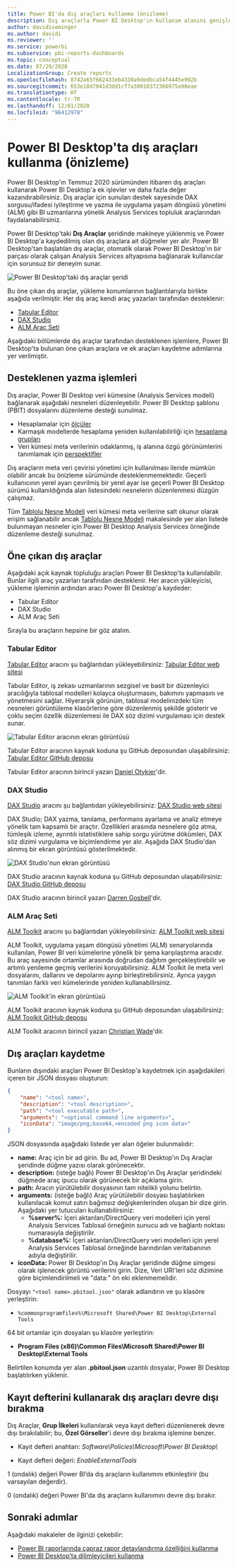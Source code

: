 ```yaml
---
title: Power BI'da dış araçları kullanma (önizleme)
description: Dış araçlarla Power BI Desktop'ın kullanım alanını genişletme
author: davidiseminger
ms.author: davidi
ms.reviewer: ''
ms.service: powerbi
ms.subservice: pbi-reports-dashboards
ms.topic: conceptual
ms.date: 07/29/2020
LocalizationGroup: Create reports
ms.openlocfilehash: 8742a65f662433eb4330a9dedbca54f4445e992b
ms.sourcegitcommit: 653e18d7041d3dd1cf7a38010372366975a98eae
ms.translationtype: HT
ms.contentlocale: tr-TR
ms.lasthandoff: 12/01/2020
ms.locfileid: "96412978"
---
```

# <a name="using-external-tools-in-power-bi-desktop-preview"></a>Power BI Desktop'ta dış araçları kullanma (önizleme)

Power BI Desktop'ın Temmuz 2020 sürümünden itibaren dış araçları kullanarak Power BI Desktop'a ek işlevler ve daha fazla değer kazandırabilirsiniz. Dış araçlar için sunulan destek sayesinde DAX sorgusu/ifadesi iyileştirme ve yazma ile uygulama yaşam döngüsü yönetimi (ALM) gibi BI uzmanlarına yönelik Analysis Services topluluk araçlarından faydalanabilirsiniz.

Power BI Desktop'taki **Dış Araçlar** şeridinde makineye yüklenmiş ve Power BI Desktop'a kaydedilmiş olan dış araçlara ait düğmeler yer alır. Power BI Desktop'tan başlatılan dış araçlar, otomatik olarak Power BI Desktop'ın bir parçası olarak çalışan Analysis Services altyapısına bağlanarak kullanıcılar için sorunsuz bir deneyim sunar.

![Power BI Desktop'taki dış araçlar şeridi](media/desktop-external-tools/desktop-external-tools-01.png)

Bu öne çıkan dış araçlar, yükleme konumlarının bağlantılarıyla birlikte aşağıda verilmiştir. Her dış araç kendi araç yazarları tarafından desteklenir:

* [Tabular Editor](https://tabulareditor.com/)
* [DAX Studio](https://daxstudio.org)
* [ALM Araç Seti](http://alm-toolkit.com)


Aşağıdaki bölümlerde dış araçlar tarafından desteklenen işlemlere, Power BI Desktop'ta bulunan öne çıkan araçlara ve ek araçları kaydetme adımlarına yer verilmiştir.

## <a name="supported-write-operations"></a>Desteklenen yazma işlemleri

Dış araçlar, Power BI Desktop veri kümesine (Analysis Services modeli) bağlanarak aşağıdaki nesneleri düzenleyebilir. Power BI Desktop şablonu (PBIT) dosyalarını düzenleme desteği sunulmaz.

* Hesaplamalar için [ölçüler](/analysis-services/tabular-models/measures-ssas-tabular)
* Karmaşık modellerde hesaplama yeniden kullanılabilirliği için [hesaplama grupları](/analysis-services/tabular-models/calculation-groups)
* Veri kümesi meta verilerinin odaklanmış, iş alanına özgü görünümlerini tanımlamak için [perspektifler](/analysis-services/tabular-models/perspectives-ssas-tabular)

Dış araçların meta veri çevirisi yönetimi için kullanılması ileride mümkün olabilir ancak bu önizleme sürümünde desteklenmemektedir. Geçerli kullanıcının yerel ayarı çevrilmiş bir yerel ayar ise geçerli Power BI Desktop sürümü kullanıldığında alan listesindeki nesnelerin düzenlenmesi düzgün çalışmaz. 

Tüm [Tablolu Nesne Modeli](/analysis-services/tom/introduction-to-the-tabular-object-model-tom-in-analysis-services-amo) veri kümesi meta verilerine salt okunur olarak erişim sağlanabilir ancak [Tablolu Nesne Modeli](/analysis-services/tom/introduction-to-the-tabular-object-model-tom-in-analysis-services-amo) makalesinde yer alan listede bulunmayan nesneler için Power BI Desktop Analysis Services örneğinde düzenleme desteği sunulmaz.


## <a name="featured-external-tools"></a>Öne çıkan dış araçlar

Aşağıdaki açık kaynak topluluğu araçları Power BI Desktop'ta kullanılabilir. Bunlar ilgili araç yazarları tarafından desteklenir. Her aracın yükleyicisi, yükleme işleminin ardından aracı Power BI Desktop'a kaydeder:

* Tabular Editor
* DAX Studio
* ALM Araç Seti

Sırayla bu araçların hepsine bir göz atalım.

### <a name="tabular-editor"></a>Tabular Editor

[Tabular Editor](https://tabulareditor.com/) aracını şu bağlantıdan yükleyebilirsiniz: [Tabular Editor web sitesi](https://tabulareditor.com/)

Tabular Editor, iş zekası uzmanlarının sezgisel ve basit bir düzenleyici aracılığıyla tablosal modelleri kolayca oluşturmasını, bakımını yapmasını ve yönetmesini sağlar. Hiyerarşik görünüm, tablosal modelinizdeki tüm nesneleri görüntüleme klasörlerine göre düzenlenmiş şekilde gösterir ve çoklu seçim özellik düzenlemesi ile DAX söz dizimi vurgulaması için destek sunar.

![Tabular Editor aracının ekran görüntüsü](media/desktop-external-tools/desktop-external-tools-02.png)

Tabular Editor aracının kaynak koduna şu GitHub deposundan ulaşabilirsiniz: [Tabular Editor GitHub deposu](https://github.com/otykier/TabularEditor)

Tabular Editor aracının birincil yazarı [Daniel Otykier](https://www.linkedin.com/in/daniel-otykier-2231876)'dir.


### <a name="dax-studio"></a>DAX Studio

[DAX Studio](https://daxstudio.org) aracını şu bağlantıdan yükleyebilirsiniz: [DAX Studio web sitesi](https://daxstudio.org)

DAX Studio; DAX yazma, tanılama, performans ayarlama ve analiz etmeye yönelik tam kapsamlı bir araçtır. Özellikleri arasında nesnelere göz atma, tümleşik izleme, ayrıntılı istatistiklere sahip sorgu yürütme dökümleri, DAX söz dizimi vurgulama ve biçimlendirme yer alır. Aşağıda DAX Studio'dan alınmış bir ekran görüntüsü gösterilmektedir. 

![DAX Studio'nun ekran görüntüsü](media/desktop-external-tools/desktop-external-tools-03.png)

DAX Studio aracının kaynak koduna şu GitHub deposundan ulaşabilirsiniz: [DAX Studio GitHub deposu](https://github.com/DaxStudio/DaxStudio)

DAX Studio aracının birincil yazarı [Darren Gosbell](https://www.linkedin.com/in/darrengosbell)'dir.

### <a name="alm-toolkit"></a>ALM Araç Seti

[ALM Toolkit](http://alm-toolkit.com) aracını şu bağlantıdan yükleyebilirsiniz: [ALM Toolkit web sitesi](http://alm-toolkit.com)

ALM Toolkit, uygulama yaşam döngüsü yönetimi (ALM) senaryolarında kullanılan, Power BI veri kümelerine yönelik bir şema karşılaştırma aracıdır. Bu araç sayesinde ortamlar arasında doğrudan dağıtım gerçekleştirebilir ve artımlı yenileme geçmiş verilerini koruyabilirsiniz. ALM Toolkit ile meta veri dosyalarını, dallarını ve depolarını ayırıp birleştirebilirsiniz. Ayrıca yaygın tanımları farklı veri kümelerinde yeniden kullanabilirsiniz.

![ALM Toolkit'in ekran görüntüsü](media/desktop-external-tools/desktop-external-tools-04.png)

ALM Toolkit aracının kaynak koduna şu GitHub deposundan ulaşabilirsiniz: [ALM Toolkit GitHub deposu](https://github.com/microsoft/analysis-services)

ALM Toolkit aracının birincil yazarı [Christian Wade](https://www.linkedin.com/in/christianwade1)'dir.


## <a name="how-to-register-external-tools"></a>Dış araçları kaydetme

Bunların dışındaki araçları Power BI Desktop'a kaydetmek için aşağıdakileri içeren bir JSON dosyası oluşturun:

```json
{
    "name": "<tool name>",
    "description": "<tool description>",
    "path": "<tool executable path>",
    "arguments": "<optional command line arguments>",
    "iconData": "image/png;base64,<encoded png icon data>"
}
```

JSON dosyasında aşağıdaki listede yer alan öğeler bulunmalıdır:
 
* **name:** Araç için bir ad girin. Bu ad, Power BI Desktop'ın Dış Araçlar şeridinde düğme yazısı olarak görünecektir.
* **description:** (isteğe bağlı) Power BI Desktop'ın Dış Araçlar şeridindeki düğmede araç ipucu olarak görünecek bir açıklama girin.
* **path:** Aracın yürütülebilir dosyasının tam nitelikli yolunu belirtin.
* **arguments:** (isteğe bağlı) Araç yürütülebilir dosyası başlatılırken kullanılacak komut satırı bağımsız değişkenlerinden oluşan bir dize girin. Aşağıdaki yer tutucuları kullanabilirsiniz:
    * **%server%:** İçeri aktarılan/DirectQuery veri modelleri için yerel Analysis Services Tablosal örneğinin sunucu adı ve bağlantı noktası numarasıyla değiştirilir.
    * **%database%:** İçeri aktarılan/DirectQuery veri modelleri için yerel Analysis Services Tablosal örneğinde barındırılan veritabanının adıyla değiştirilir.
* **iconData:** Power BI Desktop'ın Dış Araçlar şeridinde düğme simgesi olarak işlenecek görüntü verilerini girin. Dize, Veri URI'leri söz dizimine göre biçimlendirilmeli ve "data:" ön eki eklenmemelidir.
 
Dosyayı `"<tool name>.pbitool.json"` olarak adlandırın ve şu klasöre yerleştirin:

* `%commonprogramfiles%\Microsoft Shared\Power BI Desktop\External Tools`

64 bit ortamlar için dosyaları şu klasöre yerleştirin:

* **Program Files (x86)\Common Files\Microsoft Shared\Power BI Desktop\External Tools**

Belirtilen konumda yer alan **.pbitool.json** uzantılı dosyalar, Power BI Desktop başlatılırken yüklenir.

## <a name="disabling-external-tools-using-the-registry"></a>Kayıt defterini kullanarak dış araçları devre dışı bırakma

Dış Araçlar, **Grup İlkeleri** kullanılarak veya kayıt defteri düzenlenerek devre dışı bırakılabilir; bu, **Özel Görseller**'i devre dışı bırakma işlemine benzer.

* Kayıt defteri anahtarı: *Software\Policies\Microsoft\Power BI Desktop\\*

* Kayıt defteri değeri: *EnableExternalTools*

1 (ondalık) değeri Power BI’da dış araçların kullanımını etkinleştirir (bu varsayılan değerdir).

0 (ondalık) değeri Power BI'da dış araçların kullanımını devre dışı bırakır.


## <a name="next-steps"></a>Sonraki adımlar

Aşağıdaki makaleler de ilginizi çekebilir:

* [Power BI raporlarında çapraz rapor detaylandırma özelliğini kullanma](desktop-cross-report-drill-through.md)
* [Power BI Desktop’ta dilimleyicileri kullanma](../visuals/power-bi-visualization-slicers.md)